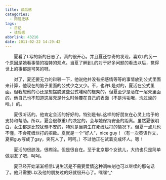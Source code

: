 ```yaml
---
title: 读后感
categories:
  - 网易迁移
tags:
  - 日记
  - 读后感
abbrlink: 43216
date: 2011-02-22 14:29:42
---
```


&emsp;&emsp;夏看了L写的新的日志了。真的很开心。并且夏还惊奇的发现，喜欢L的另一个原因是她看事情的独特的观点。当夏了解到L的对于好多问题的看法以后，觉得世上的事都是可笑的呀。

&emsp;&emsp;对了，夏还要无力的辩驳一下，他说他并没有把感情等等的事情放到公式里面来计算，他现在的脑子里面的公式少之又少。不，也许L是对的，夏活在公式里面。但我想他的心还是想摆脱这些公式堆砌的框架的。但夏至少是活在一层壳里面的，他自己也不知道这层壳是什么时候覆在自己的表面（不是污垢哦，洗过澡的哈。）的。

&emsp;&emsp;夏很听话的。他肯定会活的好好的。特别是有L这样的好朋友在心灵上给予的支持和帮助。所以，夏会很尊重L的决定的，会与她保持安全的距离。虽然夏很明白，女生都是比较犹豫不安的，特别是当男生在死缠烂打的情况下。但夏一点儿也不懂，不会死缠烂打的招数。夏就是一个“好人”，nice guy！（有一次英语作文，夏把guy写成了gay，笑死人了，呵呵。）不过他正在试着变成坏人。嗯！

&emsp;&emsp;夏活的很肤浅，很糊涂。但是很自在。至于北京那个女孩儿，大约也只是简单做朋友了吧，呵呵。

&emsp;&emsp;夏已经开始渐渐相信L说生活是不需要爱情这种调味剂也可以继续的那句话了。他只需要L以及他的朋友过的好就很开心了。嘿嘿^\_^

